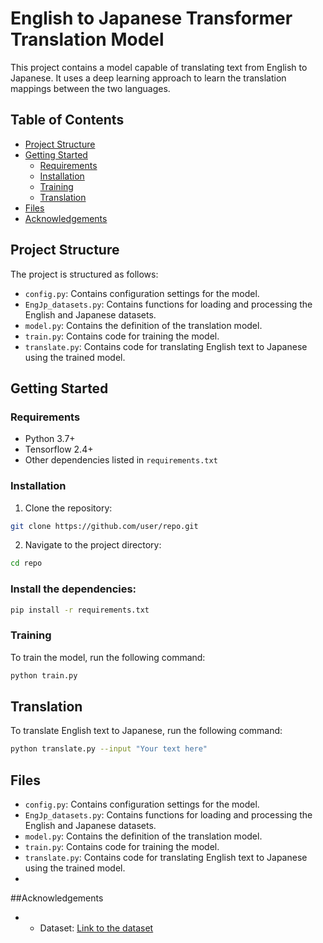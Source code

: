 # English to Japanese Transformer Translation Model

This project contains a model capable of translating text from English to Japanese. It uses a deep learning approach to learn the translation mappings between the two languages.

## Table of Contents

- [Project Structure](#project-structure)
- [Getting Started](#getting-started)
  - [Requirements](#requirements)
  - [Installation](#installation)
  - [Training](#training)
  - [Translation](#translation)
- [Files](#files)
- [Acknowledgements](#acknowledgements)

## Project Structure

The project is structured as follows:

- `config.py`: Contains configuration settings for the model.
- `EngJp_datasets.py`: Contains functions for loading and processing the English and Japanese datasets.
- `model.py`: Contains the definition of the translation model.
- `train.py`: Contains code for training the model.
- `translate.py`: Contains code for translating English text to Japanese using the trained model.

## Getting Started

### Requirements

- Python 3.7+
- Tensorflow 2.4+
- Other dependencies listed in `requirements.txt`

### Installation

1. Clone the repository:
```bash
git clone https://github.com/user/repo.git
```

2. Navigate to the project directory:
```bash
cd repo
```

### Install the dependencies:
```bash
pip install -r requirements.txt
```

### Training
To train the model, run the following command:
```bash
python train.py
```

## Translation
To translate English text to Japanese, run the following command:
``` bash
python translate.py --input "Your text here"
```

## Files
- `config.py`: Contains configuration settings for the model.
- `EngJp_datasets.py`: Contains functions for loading and processing the English and Japanese datasets.
- `model.py`: Contains the definition of the translation model.
- `train.py`: Contains code for training the model.
- `translate.py`: Contains code for translating English text to Japanese using the trained model.
- 
##Acknowledgements
- - Dataset: [Link to the dataset](https://dataset.link](https://huggingface.co/datasets/opus100/viewer/en-ja/train)https://huggingface.co/datasets/opus100/viewer/en-ja/train)


